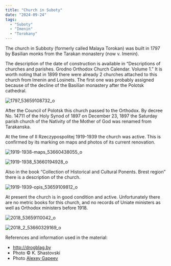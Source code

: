 ```yaml
---
title: "Church in Suboty"
date: "2024-09-24"
tags: 
  - "Suboty"
  - "Imenin"
  - "Torokany"
---
```


The church in Subboty (formerly called Malaya Torokan) was built in 1797 by Basilian monks from the Tarakan monastery (now v. Imenin).

The description of the date of construction is available in “Descriptions of churches and parishes. Grodno Orthodox Church Calendar. Volume 1.” It is worth noting that in 1899 there were already 2 churches attached to this church from Imenin and Losinets. The first one was probably assigned because of the decline of the Basilian monastery after the Polotsk cathedral.

![1797_53659108732_o](https://github.com/escfrpls/drochiczynpoleski/assets/125834172/0d695e20-8dde-4048-9de0-6ae329231a9d)

After the Council of Polotsk this church passed to the Orthodox. By decree No. 14711 of the Holy Synod of 1897 on December 23, 1897 the Saturday parish church of the Nativity of the Mother of God was renamed from Tarakanska.

At the time of II Rzeczypospolitej 1919-1939 the church was active. This is confirmed by its marking on maps and photos of its current renovation.

![1919-1938-maps_53660438055_o](https://github.com/escfrpls/drochiczynpoleski/assets/125834172/5ce833e0-8605-45d7-9419-5af9b1527d9b)

![1919-1938_53660194928_o](https://github.com/escfrpls/drochiczynpoleski/assets/125834172/21d81616-3769-4389-80dc-a2aff957cf28)

Also in the book “Collection of Historical and Cultural Ponents. Brest region” there is a description of the church.

![1919-1939-opis_53659109812_o](https://github.com/escfrpls/drochiczynpoleski/assets/125834172/a6b63c23-5848-441e-be93-f071751b727b)

At present the church is in good condition and active. Unfortunately there are no metric books for this church, and no records of Uniate ministers as well as Orthodox ministers before 1918.

![2018_53659110042_o](https://github.com/escfrpls/drochiczynpoleski/assets/125834172/bb3fb4e7-9d57-44ee-a5fb-50790910f60e)

![2018_2_53660329169_o](https://github.com/escfrpls/drochiczynpoleski/assets/125834172/a9e3941d-8753-4585-9708-c60772854dcd)

References and information used in the material:

- http://drogblag.by
- Photo © K. Shastovski
- Photo [Alexey Gapeev](https://maps.google.com/maps/contrib/100846369031260339401)
